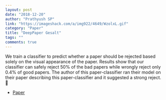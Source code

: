```yaml
---
layout: post
date: "2018-12-20"
author: "Prathyush SP"
link: "https://imageshack.com/a/img922/4649/WzolxL.gif"
category: "Paper"
title: "DeepPaper Gesalt"
tags: ""
comments: true
---
```

We train a classifier to predict whether a paper should be rejected based solely on the visual appearance of the paper. Results show that our classifier can safely reject 50% of the bad papers while wrongly reject only 0.4% of good papers. The author of this paper-classifier ran their model on their paper describing this paper-classifier and it suggested a strong reject. 🤣
* [Paper](https://arxiv.org/abs/1812.08775)